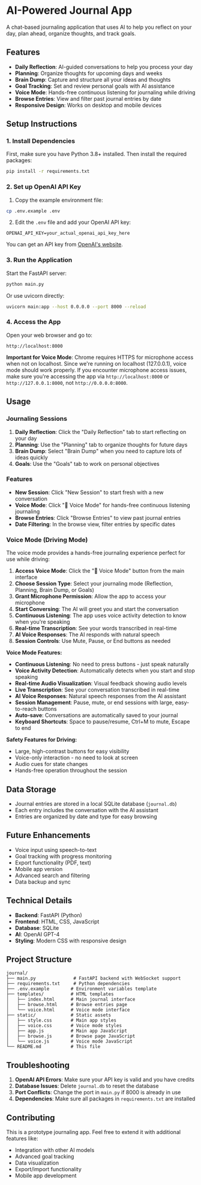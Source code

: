 # AI-Powered Journal App

A chat-based journaling application that uses AI to help you reflect on your day, plan ahead, organize thoughts, and track goals.

## Features

- **Daily Reflection**: AI-guided conversations to help you process your day
- **Planning**: Organize thoughts for upcoming days and weeks
- **Brain Dump**: Capture and structure all your ideas and thoughts
- **Goal Tracking**: Set and review personal goals with AI assistance
- **Voice Mode**: Hands-free continuous listening for journaling while driving
- **Browse Entries**: View and filter past journal entries by date
- **Responsive Design**: Works on desktop and mobile devices

## Setup Instructions

### 1. Install Dependencies

First, make sure you have Python 3.8+ installed. Then install the required packages:

```bash
pip install -r requirements.txt
```

### 2. Set up OpenAI API Key

1. Copy the example environment file:
```bash
cp .env.example .env
```

2. Edit the `.env` file and add your OpenAI API key:
```
OPENAI_API_KEY=your_actual_openai_api_key_here
```

You can get an API key from [OpenAI's website](https://platform.openai.com/api-keys).

### 3. Run the Application

Start the FastAPI server:

```bash
python main.py
```

Or use uvicorn directly:

```bash
uvicorn main:app --host 0.0.0.0 --port 8000 --reload
```

### 4. Access the App

Open your web browser and go to:
```
http://localhost:8000
```

**Important for Voice Mode**: Chrome requires HTTPS for microphone access when not on localhost. Since we're running on localhost (127.0.0.1), voice mode should work properly. If you encounter microphone access issues, make sure you're accessing the app via `http://localhost:8000` or `http://127.0.0.1:8000`, not `http://0.0.0.0:8000`.

## Usage

### Journaling Sessions

1. **Daily Reflection**: Click the "Daily Reflection" tab to start reflecting on your day
2. **Planning**: Use the "Planning" tab to organize thoughts for future days
3. **Brain Dump**: Select "Brain Dump" when you need to capture lots of ideas quickly
4. **Goals**: Use the "Goals" tab to work on personal objectives

### Features

- **New Session**: Click "New Session" to start fresh with a new conversation
- **Voice Mode**: Click "🎤 Voice Mode" for hands-free continuous listening journaling
- **Browse Entries**: Click "Browse Entries" to view past journal entries
- **Date Filtering**: In the browse view, filter entries by specific dates

### Voice Mode (Driving Mode)

The voice mode provides a hands-free journaling experience perfect for use while driving:

1. **Access Voice Mode**: Click the "🎤 Voice Mode" button from the main interface
2. **Choose Session Type**: Select your journaling mode (Reflection, Planning, Brain Dump, or Goals)
3. **Grant Microphone Permission**: Allow the app to access your microphone
4. **Start Conversing**: The AI will greet you and start the conversation
5. **Continuous Listening**: The app uses voice activity detection to know when you're speaking
6. **Real-time Transcription**: See your words transcribed in real-time
7. **AI Voice Responses**: The AI responds with natural speech
8. **Session Controls**: Use Mute, Pause, or End buttons as needed

**Voice Mode Features:**
- **Continuous Listening**: No need to press buttons - just speak naturally
- **Voice Activity Detection**: Automatically detects when you start and stop speaking
- **Real-time Audio Visualization**: Visual feedback showing audio levels
- **Live Transcription**: See your conversation transcribed in real-time
- **AI Voice Responses**: Natural speech responses from the AI assistant
- **Session Management**: Pause, mute, or end sessions with large, easy-to-reach buttons
- **Auto-save**: Conversations are automatically saved to your journal
- **Keyboard Shortcuts**: Space to pause/resume, Ctrl+M to mute, Escape to end

**Safety Features for Driving:**
- Large, high-contrast buttons for easy visibility
- Voice-only interaction - no need to look at screen
- Audio cues for state changes
- Hands-free operation throughout the session

## Data Storage

- Journal entries are stored in a local SQLite database (`journal.db`)
- Each entry includes the conversation with the AI assistant
- Entries are organized by date and type for easy browsing

## Future Enhancements

- Voice input using speech-to-text
- Goal tracking with progress monitoring
- Export functionality (PDF, text)
- Mobile app version
- Advanced search and filtering
- Data backup and sync

## Technical Details

- **Backend**: FastAPI (Python)
- **Frontend**: HTML, CSS, JavaScript
- **Database**: SQLite
- **AI**: OpenAI GPT-4
- **Styling**: Modern CSS with responsive design

## Project Structure

```
journal/
├── main.py              # FastAPI backend with WebSocket support
├── requirements.txt     # Python dependencies
├── .env.example        # Environment variables template
├── templates/          # HTML templates
│   ├── index.html      # Main journal interface
│   ├── browse.html     # Browse entries page
│   └── voice.html      # Voice mode interface
├── static/             # Static assets
│   ├── style.css       # Main app styles
│   ├── voice.css       # Voice mode styles
│   ├── app.js          # Main app JavaScript
│   ├── browse.js       # Browse page JavaScript
│   └── voice.js        # Voice mode JavaScript
└── README.md           # This file
```

## Troubleshooting

1. **OpenAI API Errors**: Make sure your API key is valid and you have credits
2. **Database Issues**: Delete `journal.db` to reset the database
3. **Port Conflicts**: Change the port in `main.py` if 8000 is already in use
4. **Dependencies**: Make sure all packages in `requirements.txt` are installed

## Contributing

This is a prototype journaling app. Feel free to extend it with additional features like:
- Integration with other AI models
- Advanced goal tracking
- Data visualization
- Export/import functionality
- Mobile app development

